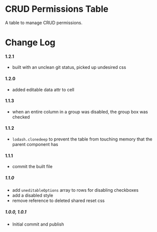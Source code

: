 # CRUD Permissions Table

A table to manage CRUD permissions.

# Change Log

#### 1.2.1
- built with an unclean git status, picked up undesired css

#### 1.2.0
- added editable data attr to cell

#### 1.1.3
- when an entire column in a group was disabled, the group box was checked

#### 1.1.2
- `lodash.clonedeep` to prevent the table from touching memory that the parent component has

#### 1.1.1
- commit the built file

##### 1.1.0
- add `uneditableOptions` array to rows for disabling checkboxes
- add a disabled style
- remove reference to deleted shared reset css

##### 1.0.0, 1.0.1
- Initial commit and publish
